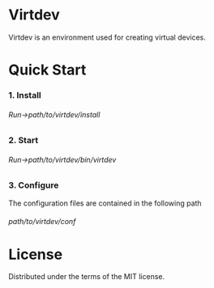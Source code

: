 # Virtdev
Virtdev is an environment used for creating virtual devices.

# Quick Start
### 1. Install
###### Run->path/to/virtdev/install

### 2. Start
###### Run->path/to/virtdev/bin/virtdev

### 3. Configure
The configuration files are contained in the following path
###### path/to/virtdev/conf

# License
Distributed under the terms of the MIT license.
